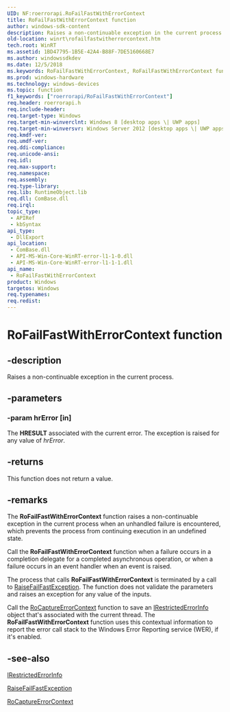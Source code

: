 ```yaml
---
UID: NF:roerrorapi.RoFailFastWithErrorContext
title: RoFailFastWithErrorContext function
author: windows-sdk-content
description: Raises a non-continuable exception in the current process.
old-location: winrt\rofailfastwitherrorcontext.htm
tech.root: WinRT
ms.assetid: 1BD47795-1B5E-42A4-B88F-7DE5160668E7
ms.author: windowssdkdev
ms.date: 12/5/2018
ms.keywords: RoFailFastWithErrorContext, RoFailFastWithErrorContext function [Windows Runtime], roerrorapi/RoFailFastWithErrorContext, winrt.rofailfastwitherrorcontext
ms.prod: windows-hardware
ms.technology: windows-devices
ms.topic: function
f1_keywords: ["roerrorapi/RoFailFastWithErrorContext"]
req.header: roerrorapi.h
req.include-header: 
req.target-type: Windows
req.target-min-winverclnt: Windows 8 [desktop apps \| UWP apps]
req.target-min-winversvr: Windows Server 2012 [desktop apps \| UWP apps]
req.kmdf-ver: 
req.umdf-ver: 
req.ddi-compliance: 
req.unicode-ansi: 
req.idl: 
req.max-support: 
req.namespace: 
req.assembly: 
req.type-library: 
req.lib: RuntimeObject.lib
req.dll: ComBase.dll
req.irql: 
topic_type:
 - APIRef
 - kbSyntax
api_type:
 - DllExport
api_location:
 - ComBase.dll
 - API-MS-Win-Core-WinRT-error-l1-1-0.dll
 - API-MS-Win-Core-WinRT-error-l1-1-1.dll
api_name:
 - RoFailFastWithErrorContext
product: Windows
targetos: Windows
req.typenames: 
req.redist: 
---
```


# RoFailFastWithErrorContext function


## -description


Raises a non-continuable exception in the current process.


## -parameters




### -param hrError [in]

The <b>HRESULT</b> associated with the current error. The exception is raised for any value of <i>hrError</i>.


## -returns



This function does not return a value.




## -remarks



The <b>RoFailFastWithErrorContext</b> function raises a non-continuable exception in the current process when an unhandled failure is encountered, which  prevents the process from continuing execution in an undefined state.

Call the <b>RoFailFastWithErrorContext</b> function when a failure occurs in a completion delegate for a completed asynchronous operation, or  when a failure occurs in an event handler when an event is raised.

The process that calls <b>RoFailFastWithErrorContext</b> is terminated by a call to <a href="https://docs.microsoft.com/previous-versions/dd408166(v=vs.85)">RaiseFailFastException</a>.  The function does not validate the parameters and raises an exception for any value of the inputs.

Call the <a href="https://docs.microsoft.com/windows/desktop/api/roerrorapi/nf-roerrorapi-rocaptureerrorcontext">RoCaptureErrorContext</a> function to save an <a href="https://docs.microsoft.com/windows/desktop/api/restrictederrorinfo/nn-restrictederrorinfo-irestrictederrorinfo">IRestrictedErrorInfo</a> object that's associated with the current thread. The <b>RoFailFastWithErrorContext</b> function uses this contextual information to report the error call stack to the Windows Error Reporting service (WER), if it's enabled.




## -see-also




<a href="https://docs.microsoft.com/windows/desktop/api/restrictederrorinfo/nn-restrictederrorinfo-irestrictederrorinfo">IRestrictedErrorInfo</a>



<a href="https://docs.microsoft.com/previous-versions/dd408166(v=vs.85)">RaiseFailFastException</a>



<a href="https://docs.microsoft.com/windows/desktop/api/roerrorapi/nf-roerrorapi-rocaptureerrorcontext">RoCaptureErrorContext</a>
 

 

